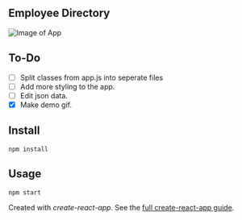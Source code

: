 Employee Directory
---

![Image of App](https://firebasestorage.googleapis.com/v0/b/personal-website-react.appspot.com/o/version-1.0.0.gif?alt=media&token=69ea1ebe-2331-45c9-8943-ab9a6d3061b0)

To-Do
---

- [ ] Split classes from app.js into seperate files
- [ ] Add more styling to the app.
- [ ] Edit json data.
- [x] Make demo gif.

Install
---

`npm install`



Usage
---

`npm start`

Created with *create-react-app*. See the [full create-react-app guide](https://github.com/facebookincubator/create-react-app/blob/master/packages/react-scripts/template/README.md).

